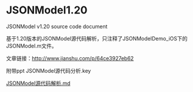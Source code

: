 # JSONModel1.20
JSONModel v1.20 source code document

基于1.20版本的JSONModel源代码解析，只注释了JSONModelDemo_iOS下的JSONModel.m文件。

文章链接：http://www.jianshu.com/p/64ce3927eb62

附带ppt JSONModel源代码分析.key

[JSONModel源代码解析.md](https://github.com/game3108/JSONModel1.20/blob/master/JSONModel%E6%BA%90%E4%BB%A3%E7%A0%81%E8%A7%A3%E6%9E%90.md)
